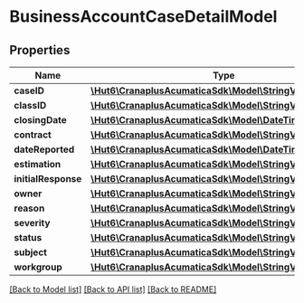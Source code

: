 # BusinessAccountCaseDetailModel

## Properties
Name | Type | Description | Notes
------------ | ------------- | ------------- | -------------
**caseID** | [**\Hut6\CranaplusAcumaticaSdk\Model\StringValueModel**](StringValueModel.md) |  | [optional] 
**classID** | [**\Hut6\CranaplusAcumaticaSdk\Model\StringValueModel**](StringValueModel.md) |  | [optional] 
**closingDate** | [**\Hut6\CranaplusAcumaticaSdk\Model\DateTimeValueModel**](DateTimeValueModel.md) |  | [optional] 
**contract** | [**\Hut6\CranaplusAcumaticaSdk\Model\StringValueModel**](StringValueModel.md) |  | [optional] 
**dateReported** | [**\Hut6\CranaplusAcumaticaSdk\Model\DateTimeValueModel**](DateTimeValueModel.md) |  | [optional] 
**estimation** | [**\Hut6\CranaplusAcumaticaSdk\Model\StringValueModel**](StringValueModel.md) |  | [optional] 
**initialResponse** | [**\Hut6\CranaplusAcumaticaSdk\Model\StringValueModel**](StringValueModel.md) |  | [optional] 
**owner** | [**\Hut6\CranaplusAcumaticaSdk\Model\StringValueModel**](StringValueModel.md) |  | [optional] 
**reason** | [**\Hut6\CranaplusAcumaticaSdk\Model\StringValueModel**](StringValueModel.md) |  | [optional] 
**severity** | [**\Hut6\CranaplusAcumaticaSdk\Model\StringValueModel**](StringValueModel.md) |  | [optional] 
**status** | [**\Hut6\CranaplusAcumaticaSdk\Model\StringValueModel**](StringValueModel.md) |  | [optional] 
**subject** | [**\Hut6\CranaplusAcumaticaSdk\Model\StringValueModel**](StringValueModel.md) |  | [optional] 
**workgroup** | [**\Hut6\CranaplusAcumaticaSdk\Model\StringValueModel**](StringValueModel.md) |  | [optional] 

[[Back to Model list]](../README.md#documentation-for-models) [[Back to API list]](../README.md#documentation-for-api-endpoints) [[Back to README]](../README.md)


